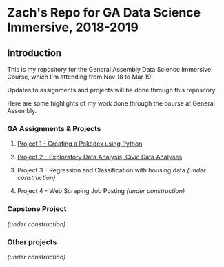 # Zach's Repo for GA Data Science Immersive, 2018-2019 #

## Introduction ## 

This is my repository for the General Assembly Data Science Immersive Course, which I'm attending from Nov 18 to Mar 19

Updates to assignments and projects will be done through this repository. 

Here are some highlights of my work done through the course at General Assembly. 

### GA Assignments & Projects ### 

1. [Project 1 - Creating a Pokedex using Python](https://github.com/zacharyang/dsi-sg-6/blob/master/Project-1/project-1-zach.ipynb)

2. [Project 2 - Exploratory Data Analysis, Civic Data Analyses](https://github.com/zacharyang/dsi-sg-6/tree/master/Project-2/project-2-zach.ipynb)

3. Project 3 - Regression and Classification with housing data *(under construction)*

4. Project 4 - Web Scraping Job Posting *(under construction)*

### Capstone Project ### 

*(under construction)*

### Other projects ###

*(under construction)*
